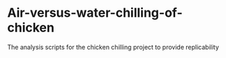 # Air-versus-water-chilling-of-chicken
The analysis scripts for the chicken chilling project to provide replicability

